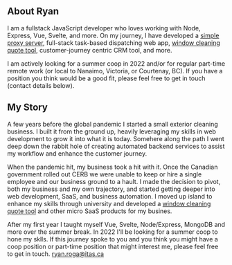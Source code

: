 ## About Ryan

I am a fullstack JavaScript developer who loves working with Node, Express, Vue, Svelte, and more. On my journey, I have developed a [simple proxy server](https://github.com/vonroga/metaweather-proxy), full-stack task-based dispatching web app, [window cleaning quote tool](https://nicdgl113.github.io/course-project-vonroga/), customer-journey centric CRM tool, and more.

I am actively looking for a summer coop in 2022 and/or for regular part-time remote work (or local to Nanaimo, Victoria, or Courtenay, BC). If you have a position you think would be a good fit, please feel free to get in touch (contact details below).

## My Story
A few years before the global pandemic I started a small exterior cleaning business. I built it from the ground up, heavily leveraging my skills in web development to grow it into what it is today. Somehere along the path I went deep down the rabbit hole of creating automated backend services to assist my workflow and enhance the customer journey.

When the pandemic hit, my business took a hit with it. Once the Canadian government rolled out CERB we were unable to keep or hire a single employee and our business ground to a hault. I made the decision to pivot, both my business and my own trajectory, and started getting deeper into web development, SaaS, and business automation. I moved up island to enhance my skills through university and developed a [window cleaning quote tool](https://nicdgl113.github.io/course-project-vonroga/) and other micro SaaS products for my busines.

After my first year I taught myself Vue, Svelte, Node/Express, MongoDB and more over the summer break. In 2022 I'll be looking for a summer coop to hone my sklls. If this journey spoke to you and you think you might have a coop position or part-time position that might interest me, please feel free to get in touch.
[ryan.roga@itas.ca](mailto:ryan.roga@itas.ca)
